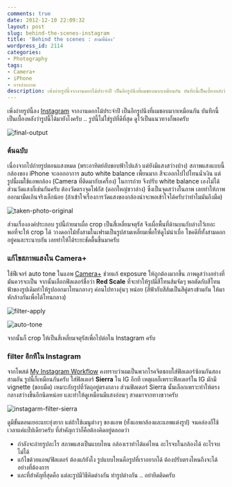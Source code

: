 ```yaml
---
comments: true
date: 2012-12-10 22:09:32
layout: post
slug: behind-the-scenes-instagram
title: 'Behind the scenes : สามพี่น้อง'
wordpress_id: 2114
categories:
- Photography
tags:
- Camera+
- iPhone
- การถ่ายภาพ
description: เพิ่งถ่ายรูปนี้จากงานดอกไม้ประจำปี เป็นอีกรูปนึงที่ผมชอบมากเหมือนกัน บันทึกนี้เป็นเบื้องหลังว่ารูปนี้ได้มายังไงครับ .. รูปนี้ไม่ใช่รูปที่ดีที่สุด ดูไว้เป็นแนวทางก็พอครับ
---
```


เพิ่งถ่ายรูปนี้ลง [Instagram](http://instagram.com/p/TA_A7zlWZx/) จากงานดอกไม้ประจำปี เป็นอีกรูปนึงที่ผมชอบมากเหมือนกัน บันทึกนี้เป็นเบื้องหลังว่ารูปนี้ได้มายังไงครับ .. รูปนี้ไม่ใช่รูปที่ดีที่สุด ดูไว้เป็นแนวทางก็พอครับ

![final-output](http://farm9.staticflickr.com/8357/8261411380_b127cbd299_z.jpg)

### ต้นฉบับ

เนื่องจากไปถ่ายรูปตอนแสงหมด (พระอาทิตย์ลับขอบฟ้าไปแล้ว แต่ยังมีแสงสว่างบ้าง) สภาพแสงแบบนี้ กล้องของ iPhone จะออกอาการ auto white balance เพี้ยนมาก สีจะออกไปไปโทนน้ำเงิน แต่รูปนี้ผมใช้แอพกล้อง (Camera ที่ติดมากับเครื่อง) ในการถ่าย จึงปรับ white balance เองไม่ได้ ส่วนวัดแสงก็เช่นกันครับ ต้องวัดตรงจุดโฟกัส (ดอกใหญ่ขวาล่าง) ซึ่งเป็นจุดสว่างในภาพ เลยทำให้ภาพออกมามืดเกินจริงเล็กน้อย (ถ้าเข้าใจเรื่องการวัดแสงของกล้องน่าจะพอเข้าใจได้ครับว่าทำไมมันถึงมืด)

![taken-photo-original](http://farm9.staticflickr.com/8351/8261403942_b1ed27c046_z.jpg)

ส่วนเรื่ององค์ประกอบ รูปนี้ถ่ายมาเผื่อ crop เป็นสี่เหลี่ยมจตุรัส จึงเผื่อพื้นที่ด้านบนกับล่างไว้เยอะพอที่จะให้ crop ได้ วางดอกไม้ทั้งสามในเฟรมเป็นรูปสามเหลี่ยมเพื่อให้ดูไม่น่าเบื่อ โชคดีที่ทั้งสามดอกอยู่คนละระนาบกัน เลยทำให้ได้ระยะชัดตื้นขึ้นมาครับ

### แก้ไขสภาพแสงใน Camera+

ใช้ฟีเจอร์ auto tone ในแอพ [Camera+](http://apparai.in.th/2012/04/%E0%B8%96%E0%B9%88%E0%B8%B2%E0%B8%A2-%E0%B9%81%E0%B8%95%E0%B9%88%E0%B8%87%E0%B8%A0%E0%B8%B2%E0%B8%9E%E0%B9%83%E0%B8%99-iphone-%E0%B8%94%E0%B9%89%E0%B8%A7%E0%B8%A2-camera/) ช่วยแก้ exposure ให้ถูกต้องมากขึ้น ภาพดูสว่างอย่างที่มันควรจะเป็น จากนั้นเลือกฟิลเตอร์ชื่อว่า **Red Scale** ที่จะทำให้รูปมีสีโทนส้มจัดๆ พอตัดกับสีโทนฟ้าของรูปเดิมทำให้รูปออกมาโทนกลางๆ ค่อนไปทางอุ่นๆ หน่อย (สีฟ้ากับสีส้มเป็นสีคู่ตรงข้ามกัน ให้มาหักล้างกันเพื่อได้โทนกลาง)

![filter-apply](http://farm9.staticflickr.com/8352/8260332137_17c62d7e72_z.jpg)

![auto-tone](http://farm9.staticflickr.com/8209/8261399634_2d245d2473_z.jpg)

จากนั้นก็ crop ให้เป็นสี่เหลี่ยมจตุรัสเพื่อไปต่อใน Instagram ครับ

### filter อีกทีใน Instagram

จากโพสต์ [My Instagram Workflow](/2012/07/28/my-instagram-workflow/) คงทราบว่าผมเป็นพวกโรคจิตชอบใส่ฟิลเตอร์ซ้อนกันสองสามอัน รูปนี้ก็เหมือนกันครับ ใส่ฟิลเตอร์ **Sierra** ใน IG อีกที เหตุผลก็เพราะฟิลเตอร์ใน IG มักมี vignette (ขอบมืด) เหมาะกับรูปที่วัตถุอยู่ตรงกลาง ส่วนฟิลเตอร์ Sierra นั้นเลือกเพราะทำให้ตรงกลางสว่างขึ้นอีกนิดหน่อย และทำให้ดูเหมือนมีแสงอ่อนๆ สาดมาจากทางขวาครับ

![instagarm-filter-sierra](http://farm9.staticflickr.com/8494/8261443308_57fc06dd45_z.jpg)

ดูมีขั้นตอนเยอะแยะยุ่งยาก แต่ถ้าใช้เมนูต่างๆ ของแอพ (ทั้งแอพกล้องและแอพแต่งรูป) จนคล่องก็ใช้เวลาแค่แป๊ปเดียวครับ ที่สำคัญกว่าก็คือต้องคิดอยู่ตลอดว่า

- กำลังจะถ่ายรูปอะไร สภาพแสงเป็นแบบไหน กล้องเราทำได้แค่ไหน อะไรจบในกล้องได้ อะไรจบไม่ได้
- แก้ไขด้วยแอพ/ฟิลเตอร์ ต้องแก้ยังไง รูปแบบไหนคือรูปที่เราอยากได้ ต้องปรับตรงไหนถึงจะได้อย่างที่ต้องการ
- และที่สำคัญที่สุดคือ แต่ละรูปมีวิธีคิดต่างกัน ทำรูปต่างกัน .. อย่ายึดติดครับ
